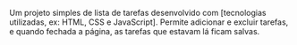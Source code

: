 Um projeto simples de lista de tarefas desenvolvido com [tecnologias utilizadas, ex: HTML, CSS e JavaScript]. Permite adicionar e excluir tarefas, e quando fechada a página, as tarefas que estavam lá ficam salvas.
